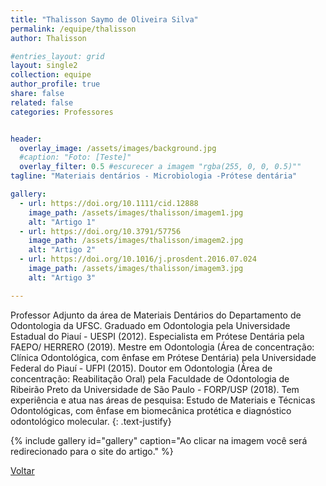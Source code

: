 ```yaml
---
title: "Thalisson Saymo de Oliveira Silva"
permalink: /equipe/thalisson
author: Thalisson

#entries_layout: grid
layout: single2
collection: equipe
author_profile: true
share: false
related: false
categories: Professores


header:
  overlay_image: /assets/images/background.jpg
  #caption: "Foto: [Teste]"
  overlay_filter: 0.5 #escurecer a imagem "rgba(255, 0, 0, 0.5)""
tagline: "Materiais dentários - Microbiologia -Prótese dentária"

gallery:
  - url: https://doi.org/10.1111/cid.12888
    image_path: /assets/images/thalisson/imagem1.jpg
    alt: "Artigo 1"
  - url: https://doi.org/10.3791/57756
    image_path: /assets/images/thalisson/imagem2.jpg
    alt: "Artigo 2"
  - url: https://doi.org/10.1016/j.prosdent.2016.07.024
    image_path: /assets/images/thalisson/imagem3.jpg
    alt: "Artigo 3"

---
```

Professor Adjunto da área de Materiais Dentários do Departamento de Odontologia da UFSC. Graduado em Odontologia pela Universidade Estadual do Piauí - UESPI (2012). Especialista em Prótese Dentária pela FAEPO/ HERRERO (2019). Mestre em Odontologia (Área de concentração: Clínica Odontológica, com ênfase em Prótese Dentária) pela Universidade Federal do Piauí - UFPI (2015). Doutor em Odontologia (Área de concentração: Reabilitação Oral) pela Faculdade de Odontologia de Ribeirão Preto da Universidade de São Paulo - FORP/USP (2018). Tem experiência e atua nas áreas de pesquisa: Estudo de Materiais e Técnicas Odontológicas, com ênfase em biomecânica protética e diagnóstico odontológico molecular.
{: .text-justify}

{% include gallery id="gallery" caption="Ao clicar na imagem você será redirecionado para o site do artigo." %}

<a href="/laces/equipe" class="btn btn--danger">Voltar</a>
